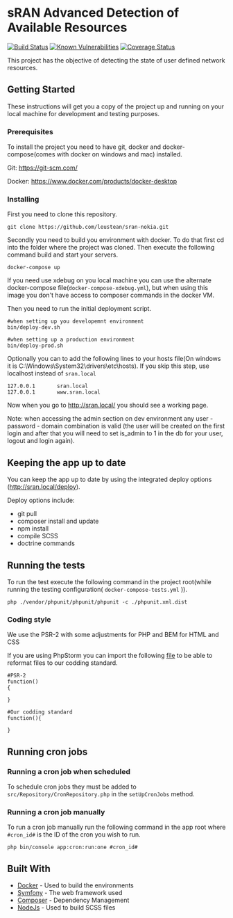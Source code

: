 # sRAN Advanced Detection of Available Resources
[![Build Status](https://travis-ci.org/leustean/sran-nokia.png?branch=master)](https://travis-ci.org/leustean/sran-nokia) [![Known Vulnerabilities](https://snyk.io/test/github/leustean/sran-nokia/badge.svg?targetFile=package.json)](https://snyk.io/test/github/leustean/sran-nokia?targetFile=package.json)
[![Coverage Status](https://coveralls.io/repos/github/leustean/sran-nokia/badge.svg?branch=master)](https://coveralls.io/github/leustean/sran-nokia?branch=master)


This project has the objective of detecting the state of user defined network resources.

## Getting Started

These instructions will get you a copy of the project up and running on your local machine for development and testing purposes.

### Prerequisites

To install the project you need to have git, docker and docker-compose(comes with docker on windows and mac) installed.

Git: https://git-scm.com/

Docker: https://www.docker.com/products/docker-desktop

### Installing

First you need to clone this repository.

```
git clone https://github.com/leustean/sran-nokia.git
```

Secondly you need to build you environment with docker. To do that first cd into the folder where the project was cloned. Then execute the following command build and start your servers.

```
docker-compose up
```

If you need use xdebug on you local machine you can use the alternate docker-compose file(```docker-compose-xdebug.yml```), but when using this image you don't have access to composer commands in the docker VM.

Then you need to run the initial deployment script.

```
#when setting up you developemnt environment
bin/deploy-dev.sh

#when setting up a production environment
bin/deploy-prod.sh
```

Optionally you can to add the following lines to your hosts file(On windows it is C:\Windows\System32\drivers\etc\hosts).
If you skip this step, use localhost instead of ```sran.local``` 

```
127.0.0.1       sran.local
127.0.0.1       www.sran.local
```

Now when you go to http://sran.local/ you should see a working page.

Note: when accessing the admin section on dev environment any user - password - domain combination is valid (the user will be created on the first login and after that you will need to set is_admin to 1 in the db for your user, logout and login again).

## Keeping the app up to date

You can keep the app up to date by using the integrated deploy options (http://sran.local/deploy).

Deploy options include:

* git pull
* composer install and update
* npm install
* compile SCSS
* doctrine commands

## Running the tests

To run the test execute the following command in the project root(while running the testing configuration( ``` docker-compose-tests.yml ``` )).

```php ./vendor/phpunit/phpunit/phpunit -c ./phpunit.xml.dist```


### Coding style

We use the PSR-2 with some adjustments for PHP and BEM for HTML and CSS

If you are using PhpStorm you can import the following [file](https://drive.google.com/open?id=1nBVtNTnfetoqtdR359AUw-Agb-OsW8YQ) to be able to reformat files to our codding standard.

```
#PSR-2
function()
{

}

#Our codding standard
function(){

}

```

## Running cron jobs

### Running a cron job when scheduled

To schedule cron jobs they must be added to ```src/Repository/CronRepository.php``` in the ```setUpCronJobs``` method.

### Running a cron job manually

To run a cron job manually run the following command in the app root where ```#cron_id#``` is the ID of the cron you wish to run.

```
php bin/console app:cron:run:one #cron_id#

```

## Built With

* [Docker](https://www.docker.com/) - Used to build the environments
* [Symfony](https://symfony.com/) - The web framework used
* [Composer](https://getcomposer.org/) - Dependency Management
* [NodeJs](https://nodejs.org/en/) - Used to build SCSS files


